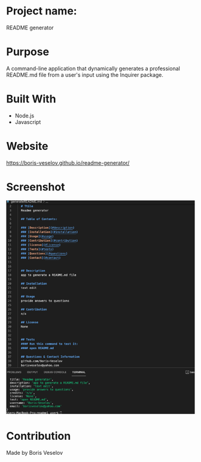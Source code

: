 # Project name: 

README generator

# Purpose

A command-line application that dynamically generates a professional README.md file from a user's input using the Inquirer package. 
# Built With

* Node.js
* Javascript

# Website

https://boris-veselov.github.io/readme-generator/

# Screenshot

![Sample README](./assets/images/demo.png)

# Contribution

Made by Boris Veselov